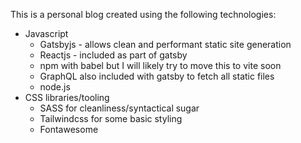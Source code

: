 This is a personal blog created using the following technologies:
 - Javascript
   - Gatsbyjs - allows clean and performant static site generation
   - Reactjs - included as part of gatsby
   - npm with babel but I will likely try to move this to vite soon
   - GraphQL also included with gatsby to fetch all static files
   - node.js
 - CSS libraries/tooling
   - SASS for cleanliness/syntactical sugar
   - Tailwindcss for some basic styling
   - Fontawesome